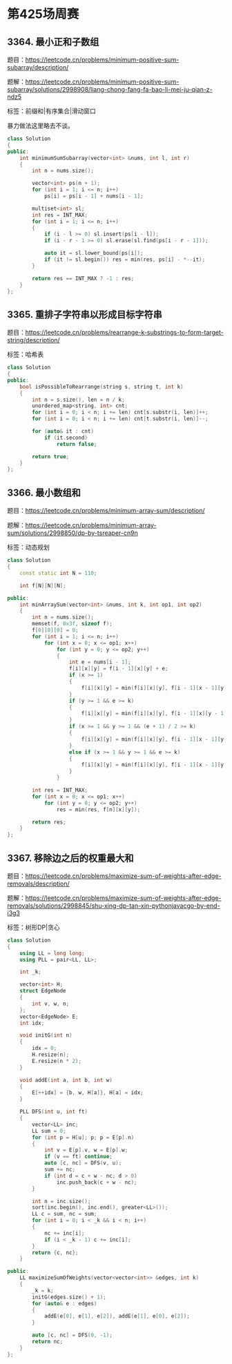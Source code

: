 #  第425场周赛

## 3364. 最小正和子数组

题目：https://leetcode.cn/problems/minimum-positive-sum-subarray/description/

题解：https://leetcode.cn/problems/minimum-positive-sum-subarray/solutions/2998908/liang-chong-fang-fa-bao-li-mei-ju-qian-z-ndz5

标签：前缀和|有序集合|滑动窗口

暴力做法这里略去不谈。

```c++
class Solution
{
public:
    int minimumSumSubarray(vector<int> &nums, int l, int r)
    {
        int n = nums.size();

        vector<int> ps(n + 1);
        for (int i = 1; i <= n; i++)
            ps[i] = ps[i - 1] + nums[i - 1];

        multiset<int> sl;
        int res = INT_MAX;
        for (int i = 1; i <= n; i++)
        {
            if (i - l >= 0) sl.insert(ps[i - l]);
            if (i - r - 1 >= 0) sl.erase(sl.find(ps[i - r - 1]));

            auto it = sl.lower_bound(ps[i]);
            if (it != sl.begin()) res = min(res, ps[i] - *--it);
        }

        return res == INT_MAX ? -1 : res;
    }
};
```

## 3365. 重排子字符串以形成目标字符串

题目：https://leetcode.cn/problems/rearrange-k-substrings-to-form-target-string/description/

标签：哈希表

```c++
class Solution
{
public:
    bool isPossibleToRearrange(string s, string t, int k)
    {
        int n = s.size(), len = n / k;
        unordered_map<string, int> cnt;
        for (int i = 0; i < n; i += len) cnt[s.substr(i, len)]++;
        for (int i = 0; i < n; i += len) cnt[t.substr(i, len)]--;

        for (auto& it : cnt)
            if (it.second)
                return false;

        return true;
    }
};
```

## 3366. 最小数组和

题目：https://leetcode.cn/problems/minimum-array-sum/description/

题解：https://leetcode.cn/problems/minimum-array-sum/solutions/2998850/dp-by-tsreaper-cn9n

标签：动态规划

```c++
class Solution
{
    const static int N = 110;

    int f[N][N][N];

public:
    int minArraySum(vector<int> &nums, int k, int op1, int op2)
    {
        int n = nums.size();
        memset(f, 0x3f, sizeof f);
        f[0][0][0] = 0;
        for (int i = 1; i <= n; i++)
            for (int x = 0; x <= op1; x++)
                for (int y = 0; y <= op2; y++)
                {
                    int e = nums[i - 1];
                    f[i][x][y] = f[i - 1][x][y] + e;
                    if (x >= 1)
                    {
                        f[i][x][y] = min(f[i][x][y], f[i - 1][x - 1][y] + (e + 1) / 2);
                    }
                    if (y >= 1 && e >= k)
                    {
                        f[i][x][y] = min(f[i][x][y], f[i - 1][x][y - 1] + e - k);
                    }
                    if (x >= 1 && y >= 1 && (e + 1) / 2 >= k)
                    {
                        f[i][x][y] = min(f[i][x][y], f[i - 1][x - 1][y - 1] + (e + 1) / 2 - k);
                    }
                    else if (x >= 1 && y >= 1 && e >= k)
                    {
                        f[i][x][y] = min(f[i][x][y], f[i - 1][x - 1][y - 1] + (e - k + 1) / 2);
                    }
                }

        int res = INT_MAX;
        for (int x = 0; x <= op1; x++)
            for (int y = 0; y <= op2; y++)
                res = min(res, f[n][x][y]);

        return res;
    }
};
```

## 3367. 移除边之后的权重最大和

题目：https://leetcode.cn/problems/maximize-sum-of-weights-after-edge-removals/description/

题解：https://leetcode.cn/problems/maximize-sum-of-weights-after-edge-removals/solutions/2998845/shu-xing-dp-tan-xin-pythonjavacgo-by-end-i3g3

标签：树形DP|贪心

```c++
class Solution
{
    using LL = long long;
    using PLL = pair<LL, LL>;

    int _k;

    vector<int> H;
    struct EdgeNode
    {
        int v, w, n;
    };
    vector<EdgeNode> E;
    int idx;

    void initG(int n)
    {
        idx = 0;
        H.resize(n);
        E.resize(n * 2);
    }

    void addE(int a, int b, int w)
    {
        E[++idx] = {b, w, H[a]}, H[a] = idx;
    }

    PLL DFS(int u, int ft)
    {
        vector<LL> inc;
        LL sum = 0;
        for (int p = H[u]; p; p = E[p].n)
        {
            int v = E[p].v, w = E[p].w;
            if (v == ft) continue;
            auto [c, nc] = DFS(v, u);
            sum += nc;
            if (int d = c + w - nc; d > 0)
                inc.push_back(c + w - nc);
        }

        int n = inc.size();
        sort(inc.begin(), inc.end(), greater<LL>());
        LL c = sum, nc = sum;
        for (int i = 0; i < _k && i < n; i++)
        {
            nc += inc[i];
            if (i < _k - 1) c += inc[i];
        }
        return {c, nc};
    }

public:
    LL maximizeSumOfWeights(vector<vector<int>> &edges, int k)
    {
        _k = k;
        initG(edges.size() + 1);
        for (auto& e : edges)
        {
            addE(e[0], e[1], e[2]), addE(e[1], e[0], e[2]);
        }

        auto [c, nc] = DFS(0, -1);
        return nc;
    }
};

```

